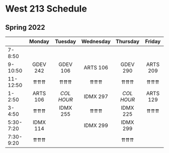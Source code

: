 # West 213 Schedule

## Spring 2022

|           |Monday     |Tuesday    |Wednesday  |Thursday   |Friday     |
|---        |:---:      |:---:      |:---:      |:---:      |:---:      |
|7-8:50     |           |           |           |           |           |
|9-10:50    |GDEV 242   |GDEV 106   |ARTS 106   |GDEV 290   |ARTS 209   |
|11-12:50   |⇈⇈⇈        |⇈⇈⇈        |⇈⇈⇈        |⇈⇈⇈        |⇈⇈⇈        |
|1-2:50     |ARTS 106   |*COL HOUR* |IDMX 297   |*COL HOUR* |ARTS 129   |
|3-4:50     |⇈⇈⇈        |IDMX 255   |⇈⇈⇈        |IDMX 225   |⇈⇈⇈        |
|5:30-7:20  |IDMX 114   |           |IDMX 299   |IDMX 299   |           |
|7:30-9:20  |⇈⇈⇈        |           |           |⇈⇈⇈        |           |
